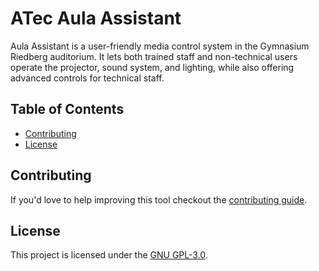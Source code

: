 # ATec Aula Assistant

Aula Assistant is a user-friendly media control system in the Gymnasium Riedberg auditorium.
It lets both trained staff and non-technical users operate the projector, sound system, and lighting,
while also offering advanced controls for technical staff.

## Table of Contents

- [Contributing](#contributing)
- [License](#license)

## Contributing

If you'd love to help improving this tool checkout the [contributing guide](CONTRIBUTING.md).

## License

This project is licensed under the [GNU GPL-3.0](LICENSE.txt).

